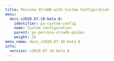 ```yaml
---
title: Percona XtraDB with Custom Configuration
menu:
  docs_v2020.07.10-beta.0:
    identifier: px-custom-config
    name: Custom Configuration
    parent: px-percona-xtradb-guides
    weight: 35
menu_name: docs_v2020.07.10-beta.0
info:
  version: v2020.07.10-beta.0
---
```


